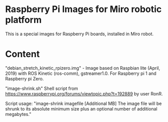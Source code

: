 # Raspberry Pi Images for Miro robotic platform
This is a special images for Raspberry Pi boards, installed in Miro robot.

# Content
"debian_stretch_kinetic_rpizero.img" - Image based on Raspbian lite (April, 2019) with ROS Kinetic (ros-comm), gstreamer1.0. For Raspberry pi 1 and Raspberry pi Zero.

"image-shrink.sh" Shell script from https://www.raspberrypi.org/forums/viewtopic.php?t=192889 by user RonR. 

Script usage:
"image-shrink imagefile [Additional MB]
The image file will be shrunk to its absolute minimum size plus an optional number of additional megabytes."

 
